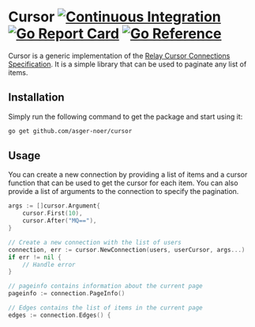 # Cursor [![Continuous Integration](https://github.com/asger-noer/cursor/actions/workflows/ci.yml/badge.svg)](https://github.com/asger-noer/cursor/actions/workflows/ci.yml) [![Go Report Card](https://goreportcard.com/badge/github.com/asger-noer/cursor)](https://goreportcard.com/report/github.com/asger-noer/cursor) [![Go Reference](https://pkg.go.dev/badge/github.com/asger-noer/cursor.svg)](https://pkg.go.dev/github.com/asger-noer/cursor)

Cursor is a generic implementation of the [Relay Cursor Connections Specification][relay_graphql_connection]. It is a simple library that can be used to paginate any list of items.

## Installation

Simply run the following command to get the package and start using it:

```bash
go get github.com/asger-noer/cursor
```

## Usage

You can create a new connection by providing a list of items and a cursor function that can be used to get the cursor for each item. You can also provide a list of arguments to the connection to specify the pagination.

```go
args := []cursor.Argument{
	cursor.First(10),
	cursor.After("MQ=="),
}

// Create a new connection with the list of users
connection, err := cursor.NewConnection(users, userCursor, args...)
if err != nil {
	// Handle error
}

// pageinfo contains information about the current page
pageinfo := connection.PageInfo()

// Edges contains the list of items in the current page
edges := connection.Edges() {

```

<!-- External links -->

[relay_graphql_connection]: https://relay.dev/graphql/connections.htm
